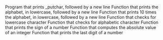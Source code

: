 Program that prints \_putchar, followed by a new line
Function that prints the alphabet, in lowercase, followed by a new line
Function that prints 10 times the alphabet, in lowercase, followed by a new line
Function that checks for lowercase character
Function that checks for alphabetic character
Function that prints the sign of a number
Function that computes the absolute value of an integer
Function that prints the last digit of a number
